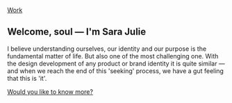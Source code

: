 [Work](../work/index.md)

## Welcome, soul — I'm Sara Julie
I believe understanding ourselves, our identity and our purpose is the fundamental matter of life. But also one of the most challenging one. With the design development of any product or brand identity it is quite similar — and when we reach the end of this 'seeking' process, we have a gut feeling that this is 'it'.

[Would you like to know more?](./about.md)
